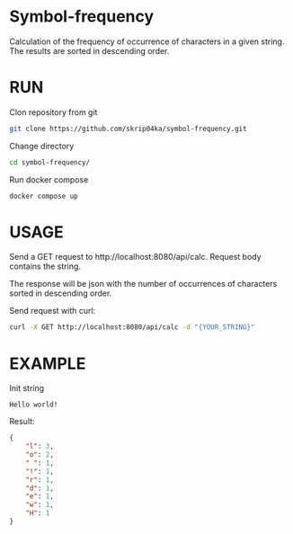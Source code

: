 # Symbol-frequency
Calculation of the frequency of occurrence of characters in a given string.
The results are sorted in descending order.

# RUN
Clon repository from git
 ``` sh
git clone https://github.com/skrip04ka/symbol-frequency.git
 ```
Change directory
 ``` sh
cd symbol-frequency/
 ```
Run docker compose
 ``` sh
docker compose up
 ```

# USAGE
Send a GET request to http://localhost:8080/api/calc.
Request body contains the string.

The response will be json with the number of occurrences of characters sorted in descending order.


Send request with curl:

``` sh
curl -X GET http://localhost:8080/api/calc -d "{YOUR_STRING}"
```

# EXAMPLE
Init string
```
Hello world!
```
Result:
``` json
{
    "l": 3,
    "o": 2,
    " ": 1,
    "!": 1,
    "r": 1,
    "d": 1,
    "e": 1,
    "w": 1,
    "H": 1
}
```


